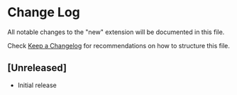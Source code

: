 # Change Log

All notable changes to the "new" extension will be documented in this file.

Check [Keep a Changelog](http://keepachangelog.com/) for recommendations on how to structure this file.

## [Unreleased]

- Initial release